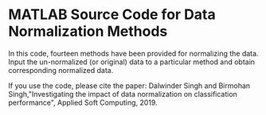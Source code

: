 # MATLAB Source Code for Data Normalization Methods

In this code, fourteen methods have been provided for normalizing the data. Input the un-normalized (or original) data to a particular method and obtain corresponding normalized data.

If you use the code, please cite the paper:
Dalwinder Singh and Birmohan Singh,"Investigating the impact of data normalization on classification performance", Applied Soft Computing, 2019.
